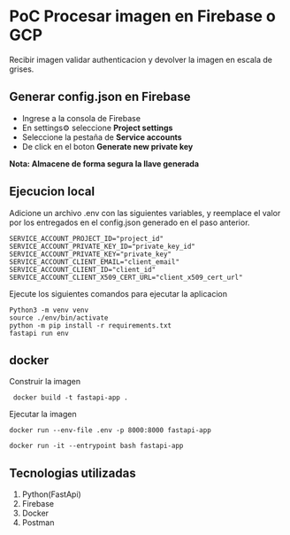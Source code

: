 # PoC Procesar imagen en Firebase o GCP

Recibir imagen validar authenticacion y devolver la imagen en escala de grises.

## Generar config.json en Firebase

- Ingrese a la consola de Firebase
- En settings⚙️ seleccione **Project settings**
- Seleccione la pestaña de **Service accounts**
- De click en el boton **Generate new private key**

**Nota: Almacene de forma segura la llave generada**

## Ejecucion local

Adicione un archivo .env con las siguientes variables, y reemplace el valor por los entregados en el config.json generado en el paso anterior.

```shell
SERVICE_ACCOUNT_PROJECT_ID="project_id"
SERVICE_ACCOUNT_PRIVATE_KEY_ID="private_key_id"
SERVICE_ACCOUNT_PRIVATE_KEY="private_key"
SERVICE_ACCOUNT_CLIENT_EMAIL="client_email"
SERVICE_ACCOUNT_CLIENT_ID="client_id"
SERVICE_ACCOUNT_CLIENT_X509_CERT_URL="client_x509_cert_url"
```

Ejecute los siguientes comandos para ejecutar la aplicacion


```shell
Python3 -m venv venv
source ./env/bin/activate
python -m pip install -r requirements.txt
fastapi run env
```

## docker

Construir la imagen 

```shell
 docker build -t fastapi-app . 
```
Ejecutar la imagen


```shell
docker run --env-file .env -p 8000:8000 fastapi-app

docker run -it --entrypoint bash fastapi-app
```


## Tecnologias utilizadas
1. Python(FastApi) 
2. Firebase
3. Docker
4. Postman
